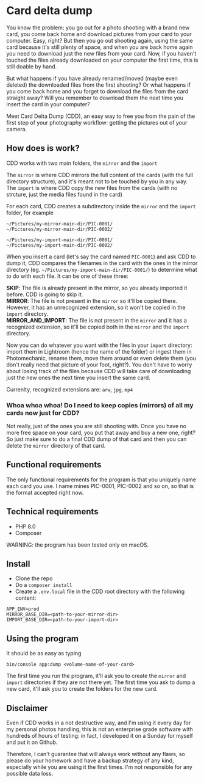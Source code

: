 # Card delta dump

You know the problem: you go out for a photo shooting with a brand new card, you come back home and download pictures from your card to your computer. Easy, right?
But then you go out shooting again, using the same card because it's still plenty of space, and when you are back home again you need to download just the new files from your card. Now, if you haven't touched the files already downloaded on your computer the first time, this is still doable by hand.

But what happens if you have already renamed/moved (maybe even deleted) the downloaded files from the first shooting?
Or what happens if you come back home and you forget to download the files from the card straight away? Will you remember to download them the next time you insert the card in your computer?

Meet Card Delta Dump (CDD), an easy way to free you from the pain of the first step of your photography workflow: getting the pictures out of your camera.

## How does is work?
CDD works with two main folders, the `mirror` and the `import`

The `mirror` is where CDD mirrors the full content of the cards (with the full directory structure), and it's meant not to be touched by you in any way.
The `import` is where CDD copy the new files from the cards (with no strcture, just the media files found in the card)

For each card, CDD creates a subdirectory inside the `mirror` and the `import` folder, for example

```
~/Pictures/my-mirror-main-dir/PIC-0001/
~/Pictures/my-mirror-main-dir/PIC-0002/
```

```
~/Pictures/my-import-main-dir/PIC-0001/
~/Pictures/my-import-main-dir/PIC-0002/
```

When you insert a card (let's say the card named `PIC-0001`) and ask CDD to dump it, CDD compares the filenames in the card with the ones in the mirror directory (eg. `~/Pictures/my-import-main-dir/PIC-0001/`) to determine what to do with each file. 
It can be one of these three:

**SKIP**: The file is already present in the mirror, so you already imported it before. CDD is going to skip it.  
**MIRROR**: The file is not present in the `mirror` so it'll be copied there. However, it has an unrecognized extension, so it won't be copied in the `import` directory.  
**MIRROR_AND_IMPORT**: The file is not present in the `mirror` and it has a recognized extension, so it'll be copied both in the `mirror` and the `import` directory.  

Now you can do whatever you want with the files in your `import` directory: import them in Lightroom (hence the name of the folder) or ingest them in Photomechanic, rename them, move them around or even delete them (you don't really need that picture of your foot, right?). You don't have to worry about losing track of the files because CDD will take care of downloading just the new ones the next time you insert the same card. 

Currenlty, recognized extensions are: `arw`, `jpg`, `mp4`

### Whoa whoa whoa! Do I need to keep copies (mirrors) of all my cards now just for CDD?
Not really, just of the ones you are still shooting with.
Once you have no more free space on your card, you put that away and buy a new one, right? So just make sure to do a final CDD dump of that card and then you can delete the `mirror` directory of that card.

## Functional requirements
The only functional requirements for the program is that you uniquely name each card you use.
I name mines PIC-0001, PIC-0002 and so on, so that is the format accepted right now.

## Technical requirements
- PHP 8.0
- Composer

WARNING: the program has been tested only on macOS.

## Install
- Clone the repo
- Do a `composer install`
- Create a `.env.local` file in the CDD root directory with the following content:

```
APP_ENV=prod
MIRROR_BASE_DIR=<path-to-your-mirror-dir>
IMPORT_BASE_DIR=<path-to-your-import-dir>
```

## Using the program
It should be as easy as typing

```
bin/console app:dump <volume-name-of-your-card>
```

The first time you run the program, it'll ask you to create the `mirror` and `import` directories if they are not there yet.
The first time you ask to dump a new card, it'll ask you to create the folders for the new card.

## Disclaimer
Even if CDD works in a not destructive way, and I'm using it every day for my personal photos handling, this is not an enterprise grade software with hundreds of hours of testing: in fact, I developed it on a Sunday for myself and put it on Github.

Therefore, I can't guarantee that will always work without any flaws, so please do your homework and have a backup strategy of any kind, especially while you are using it the first times. I'm not responsible for any possible data loss.
